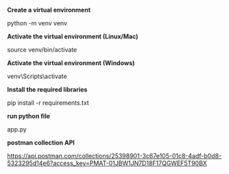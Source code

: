 **Create a virtual environment**

python -m venv venv  

 **Activate the virtual environment (Linux/Mac)**
 
source venv/bin/activate 
 
**Activate the virtual environment (Windows)**

venv\Scripts\activate

**Install the required libraries**

pip install -r requirements.txt

**run python file**

app.py

**postman collection API**

https://api.postman.com/collections/25398901-3c67e105-01c8-4adf-b0d8-5323295d14e6?access_key=PMAT-01JBW1JN7D18F17QGWEF5T90BX
